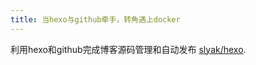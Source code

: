 ```yaml
---
title: 当hexo与github牵手，转角遇上docker
---
```

利用hexo和github完成博客源码管理和自动发布
[slyak/hexo](https://github.com/stormning/env-tool-suite/tree/master/software/hexo).